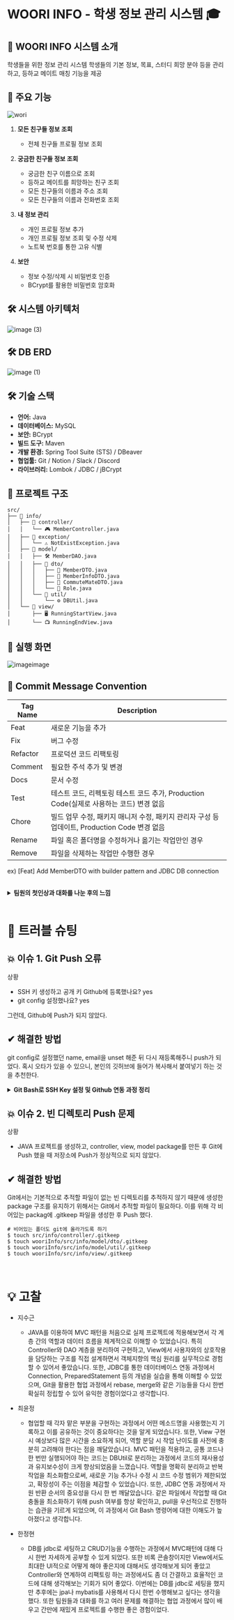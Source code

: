 # WOORI INFO - 학생 정보 관리 시스템 🎓

## 📝 WOORI INFO 시스템 소개
학생들을 위한 정보 관리 시스템 
학생들의 기본 정보, 목표, 스터디 희망 분야 등을 관리하고, 등하교 메이트 매칭 기능을 제공

## 🌟 주요 기능

![wori](https://github.com/user-attachments/assets/c50a55ae-46ca-4edf-8964-93d0b94bfb3e)
1. **모든 친구들 정보 조회**
   - 전체 친구들 프로필 정보 조회

2. **궁금한 친구들 정보 조회**
   - 궁금한 친구 이름으로 조회
   - 등하교 메이트를 희망하는 친구 조회
   - 모든 친구들의 이름과 주소 조회
   - 모든 친구들의 이름과 전화번호 조회

3. **내 정보 관리**
   - 개인 프로필 정보 추가 
   - 개인 프로필 정보 조회 및 수정 삭제
   - 노트북 번호를 통한 고유 식별

4. **보안**
   - 정보 수정/삭제 시 비밀번호 인증
   - BCrypt를 활용한 비밀번호 암호화 

## 🛠 시스템 아키텍처
![image (3)](https://github.com/user-attachments/assets/19fc3268-ccce-43e3-8b69-ec4e78eccd6d)

## 🛠 DB ERD
![image (1)](https://github.com/user-attachments/assets/be80f25a-7917-4495-89c8-bf0152b6e456)

## 🛠 기술 스택
- **언어:** Java
- **데이터베이스:** MySQL
- **보안:** BCrypt
- **빌드 도구:** Maven
- **개발 환경:** Spring Tool Suite (STS) / DBeaver
- **협업툴:** Git / Notion / Slack / Discord
- **라이브러리:** Lombok / JDBC / jBCrypt

## 📁 프로젝트 구조
```plaintext
src/  
├── 📂 info/  
│   ├── 📂 controller/  
│   │   └── 🎮 MemberController.java  
│   ├── 📂 exception/  
│   │   └── ⚠️ NotExistException.java  
│   ├── 📂 model/  
│   │   ├── 🛠️ MemberDAO.java  
│   │   ├── 📂 dto/  
│   │   │   ├── 📄 MemberDTO.java  
│   │   │   ├── 📄 MemberInfoDTO.java  
│   │   │   ├── 📄 CommuteMateDTO.java  
│   │   │   └── 👑 Role.java  
│   │   └── 📂 util/
│   │       └── ⚙️ DBUtil.java  
│   └── 📂 view/  
│       ├── 🖥 RunningStartView.java  
│       └── 📺 RunningEndView.java  
```
## 👀 실행 화면
![imageimage](https://github.com/user-attachments/assets/a0df7c88-ac06-4450-8a1f-36d6a0281dfc)

## 🤝 Commit Message Convention
| Tag Name | Description |
| --- | --- |
| Feat | 새로운 기능을 추가 |
| Fix | 버그 수정 |
| Refactor | 프로덕션 코드 리팩토링 |
| Comment | 필요한 주석 추가 및 변경 |
| Docs | 문서 수정 |
| Test | 테스트 코드, 리펙토링 테스트 코드 추가, Production Code(실제로 사용하는 코드) 변경 없음 |
| Chore | 빌드 업무 수정, 패키지 매니저 수정, 패키지 관리자 구성 등 업데이트, Production Code 변경 없음 |
| Rename | 파일 혹은 폴더명을 수정하거나 옮기는 작업만인 경우 |
| Remove | 파일을 삭제하는 작업만 수행한 경우 |

ex) [Feat] Add MemberDTO with builder pattern and JDBC DB connection

<br>
<details>
  <summary><b>팀원의 첫인상과 대화를 나눈 후의 느낌</b></summary>

### 😊 지수근
- 최다영 : 성격이 온화해 보이셨다. → 의외로 활발하시고 첫 인상처럼 성격이 온화하시다.
- 최윤정 : 차분하고 신중해 보였다. → 맛집 얘기할 때 진심이 느껴진다.
- 한정현 : 책임감이 강해 보였다. → 생각보다 말씀도 많으시고 재밌으시다.

### 😁 최다영

- 지수근 : 친숙한 느낌이 들었다. → 비슷한 점이 많아 더욱 친숙해졌고 차분하신 것 같다.
- 최윤정 : 똑부러지는 성격인 것 같다. → 밝고 또렷한 목소리가 귀에 콕콕 박힌다.
- 한정현 : 부처같은 느낌을 받았다. → 활발하시고 눈치가 빠른 것 같았다.

### 👩‍💻 최윤정

- 지수근 : 똑똑하고 꼼꼼하실 것 같다. → 비슷하다. 그리고 닭강정.. 나만 많이 먹은 거 봤다. 배려심도 많은 분 같다.
- 최다영 : 낯이 익은데.. 아까 오티 때 봐서 그런가? → 같은 대학교셨다! 눈송이 너무 반갑다. 대화할 때 긍정 에너지가 느껴진다.
- 한정현 : 뭔가 장난기가 있으실 것 같다. → MBTI 듣고 나니 첫인상이 맞을 수도 있겠다. 옆에서 상태 체크도 먼저 해주시고 친절하시다.

### 🐱‍👤한정현

- 지수근 :  스마트한 이미지가 있다. → 굉장히 친절하시고 모르는걸 잘 알려주신다.
- 최윤정 : 밝고 성격이 좋을 것 같다. → 꼼꼼하고 똑순이 같다.
- 최다영 :  착하시고 뭔가 다람쥐 같은 이미지가 있다. → 착한 다람쥐 같다.
</details>
<br>

# 📌 트러블 슈팅

## 💥 이슈 1. Git Push 오류

상황

- SSH 키 생성하고 공개 키 Github에 등록했나요? yes
- git config 설정했나요? yes

그런데, Github에 Push가 되지 않았다.

## ✔ 해결한 방법

git config로 설정했던 name, email을 unset 해준 뒤 다시 재등록해주니 push가 되었다. 혹시 오타가 있을 수 있으니, 본인의 깃허브에 들어가 복사해서 붙여넣기 하는 것을 추천한다.

<details>
  <summary><b> Git Bash로 SSH Key 설정 및 Github 연동 과정 정리</b></summary>

## 1. SSH 키 생성 및 등록

### 명령어 실행

```bash

# 홈 디렉토리로 이동

cd ~

# SSH 키 생성

ssh-keygen

# SSH 키가 저장된 디렉토리로 이동

cd ~/.ssh

# 디렉토리 내 파일 목록 확인

ls -la

# 공개 키 파일 내용 확인 및 복사

cat id_ed25519.pub

```

### GitHub에 SSH 키 등록

1. GitHub → **Settings > SSH and GPG keys**로 이동.

2. **New SSH Key** 클릭.

3. 위 명령어에서 복사한 공개 키(`id_ed25519.pub`) 내용을 붙여넣고 저장.

## 2. Git 작업 흐름

### 명령어 실행

```bash

# 레포지토리 클론

git clone git@github.com:lalalarr/WooriInfo.git

# 클론한 디렉토리로 이동

cd /c/WooriInfo

# 파일 변경 후 추가

git add .

# 변경사항 확인

git diff  # 탈출은 'q'

# 변경사항 커밋

git commit -m "[Docs] Update README"

# 변경사항 푸시

git push origin main

```

## **3. Git 설정 초기화 및 재설정**

### **기존 설정 삭제**

```bash

git config --unset --global user.name

git config --unset --global user.email

```

### 현재 설정 확인

```bash

git config --list

```

### 새로운 설정 등록

```bash

git config --global user.name 깃허브아이디

git config --global user.email 깃허브에연동된이메일

```

<br>

# 📖 참고 자료

[https://hoozy.tistory.com/entry/GIT-GIT-BASH로-SSH-연결-후-프로젝트-PUSH](https://hoozy.tistory.com/entry/GIT-GIT-BASH%EB%A1%9C-SSH-%EC%97%B0%EA%B2%B0-%ED%9B%84-%ED%94%84%EB%A1%9C%EC%A0%9D%ED%8A%B8-PUSH)
</details>

## 💥 이슈 2. 빈 디렉토리 Push 문제

상황
- JAVA 프로젝트를 생성하고, controller, view, model package를 만든 후 Git에 Push 했을 때 저장소에 Push가 정상적으로 되지 않았다.

## ✔ 해결한 방법

Git에서는 기본적으로 추적할 파일이 없는 빈 디렉토리를 추적하지 않기 때문에 생성한 package 구조를 유지하기 위해서는 Git에서 추적할 파일이 필요하다. 이를 위해 각 비어있는 packag에 .gitkeep 파일을 생성한 후 Push 했다.
```
# 비어있는 폴더도 git에 올라가도록 하기
$ touch src/info/controller/.gitkeep
$ touch wooriInfo/src/info/model/dto/.gitkeep
$ touch wooriInfo/src/info/model/util/.gitkeep
$ touch wooriInfo/src/info/view/.gitkeep
```
<br>

# 💡 고찰

- 지수근
   - JAVA를 이용하여 MVC 패턴을 처음으로 실제 프로젝트에 적용해보면서 각 계층 간의 역할과 데이터 흐름을 체계적으로 이해할 수 있었습니다. 특히 Controller와 DAO 계층을 분리하여 구현하고, View에서 사용자와의 상호작용을 담당하는 구조를 직접 설계하면서 객체지향의 핵심 원리를 실무적으로 경험할 수 있어서 좋았습니다. 또한, JDBC를 통한 데이터베이스 연동 과정에서 Connection, PreparedStatement 등의 개념을 실습을 통해 이해할 수 있었으며, Git을 활용한 협업 과정에서 rebase, merge와 같은 기능들을 다시 한번 확실히 정립할 수 있어 유익한 경험이었다고 생각합니다.

- 최윤정
  - 협업할 때 각자 맡은 부분을 구현하는 과정에서 어떤 메소드명을 사용했는지 기록하고 이를 공유하는 것이 중요하다는 것을 알게 되었습니다. 또한, View 구현 시 예상보다 많은 시간을 소요하게 되어, 역할 분담 시 작업 난이도를 사전에 충분히 고려해야 한다는 점을 깨달았습니다. MVC 패턴을 적용하고, 공통 코드나 한 번만 실행되어야 하는 코드는 DBUtil로 분리하는 과정에서 코드의 재사용성과 유지보수성이 크게 향상되었음을 느꼈습니다. 역할을 명확히 분리하고 반복 작업을 최소화함으로써, 새로운 기능 추가나 수정 시 코드 수정 범위가 제한되었고, 확장성이 주는 이점을 체감할 수 있었습니다. 또한, JDBC 연동 과정에서 자원 반환 순서의 중요성을 다시 한 번 깨달았습니다. 같은 파일에서 작업할 때 Git 충돌을 최소화하기 위해 push 여부를 항상 확인하고, pull을 우선적으로 진행하는 습관을 기르게 되었으며, 이 과정에서 Git Bash 명령어에 대한 이해도가 높아졌다고 생각합니다.

- 한정현
  - DB를 jdbc로 세팅하고 CRUD기능을 수행하는 과정에서 MVC패턴에 대해 다시 한번 자세하게 공부할 수 있게 되었다. 또한 비록 콘솔창이지만 View에서도 최대한 UI적으로 어떻게 해야 좋은지에 대해서도 생각해보게 되어 좋았고 Controller와 연계하여 리팩토링 하는 과정에서도 좀 더 간결하고 효율적인 코드에 대해 생각해보는 기회가 되어 좋았다. 이번에는 DB를 jdbc로 세팅을 했지만 추후에는 jpa나 mybatis를 사용해서 다시 한번 수행해보고 싶다는 생각을 했다. 또한 팀원들과 대화를 하고 여러 문제를 해결하는 협업 과정에서 많이 배우고 간만에 재밌게 프로젝트를 수행한 좋은 경험이었다.

